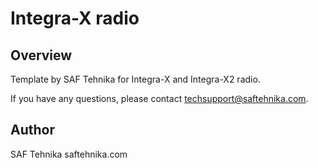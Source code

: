 # Integra-X radio

## Overview

Template by SAF Tehnika for Integra-X and Integra-X2 radio.

If you have any questions, please contact techsupport@saftehnika.com.

## Author

SAF Tehnika
saftehnika.com